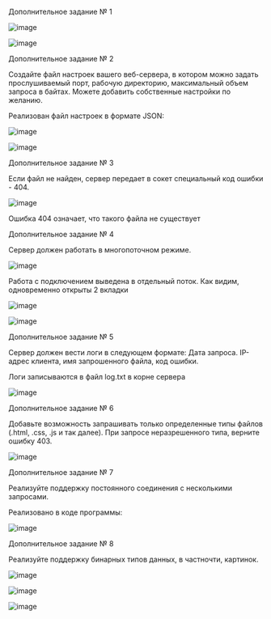   Дополнительное задание № 1
  
![image](https://user-images.githubusercontent.com/90458771/146661752-aa537053-c37b-4c99-9729-11d5df71baea.png)

![image](https://user-images.githubusercontent.com/90458771/146662053-22409cf2-114a-4e9c-97fb-7835712bccda.png)

  Дополнительное задание № 2
  
Создайте файл настроек вашего веб-сервера, в котором можно задать прослушиваемый порт, рабочую директорию, максимальный объем запроса в байтах. Можете добавить собственные настройки по желанию.

Реализован файл настроек в формате JSON:

![image](https://user-images.githubusercontent.com/90458771/146662092-b1c0c891-1011-41bb-8ee9-82bae4565d5b.png)

![image](https://user-images.githubusercontent.com/90458771/146662099-f8720c86-eac6-4a77-aad7-b80f0b41b628.png)

  Дополнительное задание № 3

Если файл не найден, сервер передает в сокет специальный код ошибки - 404.

![image](https://user-images.githubusercontent.com/90458771/146662195-a007ea08-18cb-403d-ac3b-5770b4419bb3.png)

Ошибка 404 означает, что такого файла не существует

  Дополнительное задание № 4

Сервер должен работать в многопоточном режиме.

![image](https://user-images.githubusercontent.com/90458771/146662255-b8b66706-e151-4767-8997-783c501c3e34.png)

Работа с подключением выведена в отдельный поток. Как видим, одновременно открыты 2 вкладки

![image](https://user-images.githubusercontent.com/90458771/146662607-5a75c450-bd32-44c5-af53-d406e6b03ebf.png)

![image](https://user-images.githubusercontent.com/90458771/146662381-713acb2f-6762-497f-b305-64911c1a3896.png)

  Дополнительное задание № 5
  
Сервер должен вести логи в следующем формате: Дата запроса. IP-адрес клиента, имя запрошенного файла, код ошибки.

Логи записываются в файл log.txt в корне сервера

![image](https://user-images.githubusercontent.com/90458771/146662953-2af881e8-396e-4838-ad97-891cd7ed2614.png)

  Дополнительное задание № 6

Добавьте возможность запрашивать только определенные типы файлов (.html, .css, .js и так далее). При запросе неразрешенного типа, верните ошибку 403.

![image](https://user-images.githubusercontent.com/90458771/146662900-ab93f5c1-7fa1-4df7-8970-9253bb8a36e7.png)

  Дополнительное задание № 7

Реализуйте поддержку постоянного соединения с несколькими запросами.

Реализовано в коде программы:

![image](https://user-images.githubusercontent.com/90458771/146663020-735100e5-2039-4c91-9558-5e94d0708518.png)

  Дополнительное задание № 8

Реализуйте поддержку бинарных типов данных, в частночти, картинок.

![image](https://user-images.githubusercontent.com/90458771/146663094-22617ff8-c612-4d92-9838-02e294c4e632.png)

![image](https://user-images.githubusercontent.com/90458771/146663289-36c1c8fa-6a97-49f3-90b1-7ae16b3d3fec.png)

![image](https://user-images.githubusercontent.com/90458771/146663423-5c387e6c-2166-4cb5-ab52-f12d0b991f6c.png)


